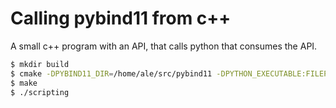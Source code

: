 # Calling pybind11 from c++

A small c++ program with an API, that calls python that consumes the API.

~~~.sh
$ mkdir build
$ cmake -DPYBIND11_DIR=/home/ale/src/pybind11 -DPYTHON_EXECUTABLE:FILEPATH=/usr/bin/python3 ..
$ make
$ ./scripting
~~~

